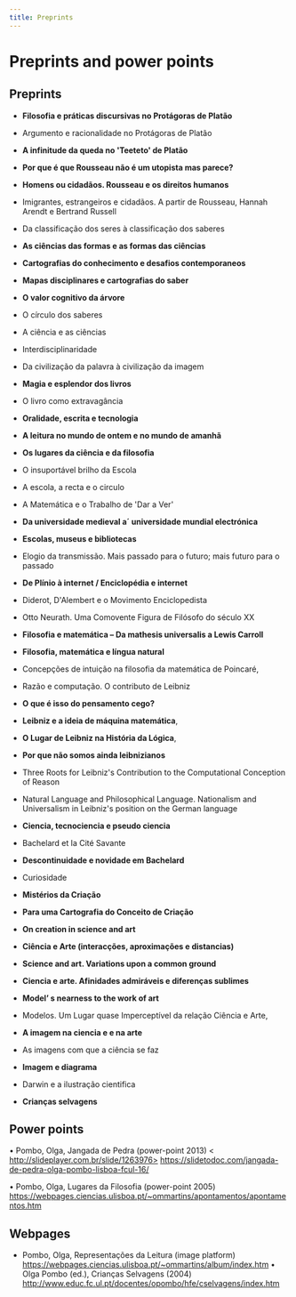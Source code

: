 ```yaml
---
title: Preprints
---
```

# Preprints and power points

## Preprints

* **Filosofia e práticas discursivas no Protágoras de Platão**

* Argumento e racionalidade no Protágoras de Platão

* **A infinitude da queda no 'Teeteto' de Platão**

* **Por que é que Rousseau não é um utopista mas parece?**

* **Homens ou cidadãos. Rousseau e os direitos humanos**

* Imigrantes, estrangeiros e cidadãos. A partir de Rousseau, Hannah Arendt e Bertrand Russell

* Da classificação dos seres à classificação dos saberes

* **As ciências das formas e as formas das ciências**

* **Cartografias do conhecimento e desafios contemporaneos**

* **Mapas disciplinares e cartografias do saber**

* **O valor cognitivo da árvore**

* O círculo dos saberes

* A ciência e as ciências

* Interdisciplinaridade

* Da civilização da palavra à civilização da imagem

* **Magia e esplendor dos livros**

* O livro como extravagância

* **Oralidade, escrita e tecnologia**

* **A leitura no mundo de ontem e no mundo de amanhã**

* **Os lugares da ciência e da filosofia**

* O insuportável brilho da Escola

* A escola, a recta e o circulo

* A Matemática e o Trabalho de 'Dar a Ver'

* **Da universidade medieval a´ universidade mundial electrónica**

* **Escolas, museus e bibliotecas**

* Elogio da transmissão. Mais passado para o futuro; mais futuro para o passado

* **De Plínio à internet / Enciclopédia e internet**

* Diderot, D'Alembert e o Movimento Enciclopedista

* Otto Neurath. Uma Comovente Figura de Filósofo do século XX

* **Filosofia e matemática – Da mathesis universalis a Lewis Carroll**

* **Filosofia, matemática e língua natural**

* Concepções de intuição na filosofia da matemática de Poincaré,

* Razão e computação. O contributo de Leibniz

* **O que é isso do pensamento cego?**

* **Leibniz e a ideia de máquina matemática**,

* **O Lugar de Leibniz na História da Lógica**,

* **Por que não somos ainda leibnizianos**

* Three Roots for Leibniz's Contribution to the Computational Conception of Reason

* Natural Language and Philosophical Language. Nationalism and Universalism in Leibniz's position on the German language

* **Ciencia, tecnociencia e pseudo ciencia**

* Bachelard et la Cité Savante

* **Descontinuidade e novidade em Bachelard**

* Curiosidade

* **Mistérios da Criação**

* **Para uma Cartografia do Conceito de Criação**

* **On creation in science and art**

* **Ciência e Arte (interacções, aproximações e distancias)**

* **Science and art. Variations upon a common ground**

* **Ciencia e arte. Afinidades admiráveis e diferenças sublimes**

+ **Model’ s nearness to the work of art**

* Modelos. Um Lugar quase Imperceptível da relação Ciência e Arte,

* **A imagem na ciencia e e na arte**

* As imagens com que a ciência se faz

* **Imagem e diagrama**

* Darwin e a ilustração cientifica

* **Crianças selvagens**


## Power points
•	Pombo, Olga, Jangada de Pedra (power-point 2013) 
< http://slideplayer.com.br/slide/1263976>
https://slidetodoc.com/jangada-de-pedra-olga-pombo-lisboa-fcul-16/

•	Pombo, Olga, Lugares da Filosofia (power-point 2005) 
<https://webpages.ciencias.ulisboa.pt/~ommartins/apontamentos/apontamentos.htm>

## Webpages

* Pombo, Olga, Representações da Leitura (image platform) 
   <https://webpages.ciencias.ulisboa.pt/~ommartins/album/index.htm>
  •	Olga Pombo (ed.), Crianças Selvagens (2004)     <http://www.educ.fc.ul.pt/docentes/opombo/hfe/cselvagens/index.htm> 
  







